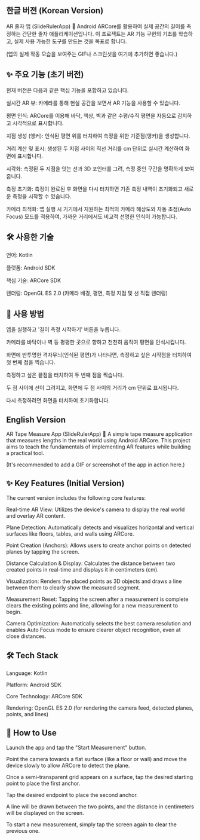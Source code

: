 ## 한글 버전 (Korean Version)
AR 줄자 앱 (SlideRulerApp) 📏
Android ARCore를 활용하여 실제 공간의 길이를 측정하는 간단한 줄자 애플리케이션입니다. 이 프로젝트는 AR 기능 구현의 기초를 학습하고, 실제 사용 가능한 도구를 만드는 것을 목표로 합니다.

(앱의 실제 작동 모습을 보여주는 GIF나 스크린샷을 여기에 추가하면 좋습니다.)

## ✨ 주요 기능 (초기 버전)
현재 버전은 다음과 같은 핵심 기능을 포함하고 있습니다.

실시간 AR 뷰: 카메라를 통해 현실 공간을 보면서 AR 기능을 사용할 수 있습니다.

평면 인식: ARCore를 이용해 바닥, 책상, 벽과 같은 수평/수직 평면을 자동으로 감지하고 시각적으로 표시합니다.

지점 생성 (앵커): 인식된 평면 위를 터치하여 측정을 위한 기준점(앵커)을 생성합니다.

거리 계산 및 표시: 생성된 두 지점 사이의 직선 거리를 cm 단위로 실시간 계산하여 화면에 표시합니다.

시각화: 측정된 두 지점을 잇는 선과 3D 포인터를 그려, 측정 중인 구간을 명확하게 보여줍니다.

측정 초기화: 측정이 완료된 후 화면을 다시 터치하면 기존 측정 내역이 초기화되고 새로운 측정을 시작할 수 있습니다.

카메라 최적화: 앱 실행 시 기기에서 지원하는 최적의 카메라 해상도와 자동 초점(Auto Focus) 모드를 적용하여, 가까운 거리에서도 비교적 선명한 인식이 가능합니다.

## 🛠️ 사용한 기술
언어: Kotlin

플랫폼: Android SDK

핵심 기술: ARCore SDK

렌더링: OpenGL ES 2.0 (카메라 배경, 평면, 측정 지점 및 선 직접 렌더링)

## 📖 사용 방법
앱을 실행하고 '길이 측정 시작하기' 버튼을 누릅니다.

카메라를 바닥이나 벽 등 평평한 곳으로 향하고 천천히 움직여 평면을 인식시킵니다.

화면에 반투명한 격자무늬(인식된 평면)가 나타나면, 측정하고 싶은 시작점을 터치하여 첫 번째 점을 찍습니다.

측정하고 싶은 끝점을 터치하여 두 번째 점을 찍습니다.

두 점 사이에 선이 그려지고, 화면에 두 점 사이의 거리가 cm 단위로 표시됩니다.

다시 측정하려면 화면을 터치하여 초기화합니다.

## English Version
AR Tape Measure App (SlideRulerApp) 📏
A simple tape measure application that measures lengths in the real world using Android ARCore. This project aims to teach the fundamentals of implementing AR features while building a practical tool.

(It's recommended to add a GIF or screenshot of the app in action here.)

## ✨ Key Features (Initial Version)
The current version includes the following core features:

Real-time AR View: Utilizes the device's camera to display the real world and overlay AR content.

Plane Detection: Automatically detects and visualizes horizontal and vertical surfaces like floors, tables, and walls using ARCore.

Point Creation (Anchors): Allows users to create anchor points on detected planes by tapping the screen.

Distance Calculation & Display: Calculates the distance between two created points in real-time and displays it in centimeters (cm).

Visualization: Renders the placed points as 3D objects and draws a line between them to clearly show the measured segment.

Measurement Reset: Tapping the screen after a measurement is complete clears the existing points and line, allowing for a new measurement to begin.

Camera Optimization: Automatically selects the best camera resolution and enables Auto Focus mode to ensure clearer object recognition, even at close distances.

## 🛠️ Tech Stack
Language: Kotlin

Platform: Android SDK

Core Technology: ARCore SDK

Rendering: OpenGL ES 2.0 (for rendering the camera feed, detected planes, points, and lines)

## 📖 How to Use
Launch the app and tap the "Start Measurement" button.

Point the camera towards a flat surface (like a floor or wall) and move the device slowly to allow ARCore to detect the plane.

Once a semi-transparent grid appears on a surface, tap the desired starting point to place the first anchor.

Tap the desired endpoint to place the second anchor.

A line will be drawn between the two points, and the distance in centimeters will be displayed on the screen.

To start a new measurement, simply tap the screen again to clear the previous one.
